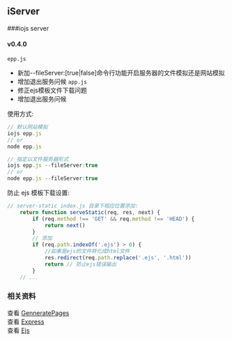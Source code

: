 ## iServer

###iojs server  

#### v0.4.0
`epp.js`
* 新加--fileServer:[true|false]命令行功能开启服务器的文件模拟还是网站模拟
* 增加退出服务问候
`app.js`
* 修正ejs模板文件下载问题
* 增加退出服务问候   


使用方式:
```javascript
// 默认网站模拟
iojs epp.js
// or
node epp.js

// 指定以文件服务器形式
iojs epp.js --fileServer:true
// or
node epp.js --fileServer:true
```

防止 ejs 模板下载设置:
```javascript
// server-static index.js 目录下相应位置添加:
	return function serveStatic(req, res, next) {
		if (req.method !== 'GET' && req.method !== 'HEAD') {
			return next()
		}
		// 添加
		if (req.path.indexOf('.ejs') > 0) {
			//如果是ejs的文件转化成html文件
			res.redirect(req.path.replace('.ejs', '.html'))
			return // 防止ejs错误输出
		}
	// ...
```

### 相关资料  
查看 [GenneratePages](https://github.com/ektx/Node/tree/master/GenneratePages)  
查看 [Express](http://expressjs.com/)  
查看 [Ejs](http://ejs.co/)  